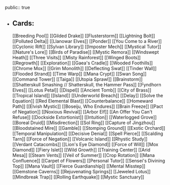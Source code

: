 public:: true
- ## Cards:
	[[Breeding Pool]]
	[[Gilded Drake]]
	[[Flusterstorm]]
	[[Lightning Bolt]]
	[[Polluted Delta]]
	[[Llanowar Elves]]
	[[Ponder]]
	[[You Come to a River]]
	[[Cyclonic Rift]]
	[[Sylvan Library]]
	[[Imposter Mech]]
	[[Mystical Tutor]]
	[[Nature's Lore]]
	[[Birds of Paradise]]
	[[Mystic Remora]]
	[[Windswept Heath]]
	[[Three Visits]]
	[[Misty Rainforest]]
	[[Winged Boots]]
	[[Regrowth]]
	[[Exploration]]
	[[Gaea's Cradle]]
	[[Wooded Foothills]]
	[[Chrome Mox]]
	[[Grim Monolith]]
	[[Deflecting Swat]]
	[[Tinder Wall]]
	[[Flooded Strand]]
	[[Time Warp]]
	[[Mana Crypt]]
	[[Swan Song]]
	[[Command Tower]]
	[[Taiga]]
	[[Utopia Sprawl]]
	[[Brainstorm]]
	[[Shatterskull Smashing // Shatterskull, the Hammer Pass]]
	[[Fyndhorn Elves]]
	[[Lotus Petal]]
	[[Dispel]]
	[[Ancient Tomb]]
	[[City of Brass]]
	[[Tropical Island]]
	[[Island]]
	[[Underworld Breach]]
	[[Delay]]
	[[Solve the Equation]]
	[[Red Elemental Blast]]
	[[Counterbalance]]
	[[Homeward Path]]
	[[Elvish Mystic]]
	[[Boseiju, Who Endures]]
	[[Brain Freeze]]
	[[Pact of Negation]]
	[[Noxious Revival]]
	[[Arbor Elf]]
	[[An Offer You Can't Refuse]]
	[[Dockside Extortionist]]
	[[Intuition]]
	[[Waterlogged Grove]]
	[[Boreal Druid]]
	[[Misdirection]]
	[[Sol Ring]]
	[[Capture of Jingzhou]]
	[[Bloodstained Mire]]
	[[Gamble]]
	[[Stomping Ground]]
	[[Exotic Orchard]]
	[[Temporal Manipulation]]
	[[Decisive Denial]]
	[[Spell Pierce]]
	[[Scalding Tarn]]
	[[Force of Negation]]
	[[Volcanic Island]]
	[[Rhystic Study]]
	[[Verdant Catacombs]]
	[[Lion's Eye Diamond]]
	[[Force of Will]]
	[[Mox Diamond]]
	[[Fiery Islet]]
	[[Wild Growth]]
	[[Training Center]]
	[[Arid Mesa]]
	[[Steam Vents]]
	[[Veil of Summer]]
	[[Crop Rotation]]
	[[Mana Confluence]]
	[[Carpet of Flowers]]
	[[Personal Tutor]]
	[[Sensei's Divining Top]]
	[[Mana Vault]]
	[[Fierce Guardianship]]
	[[Mental Misstep]]
	[[Gemstone Caverns]]
	[[Rejuvenating Springs]]
	[[Jeweled Lotus]]
	[[Mindbreak Trap]]
	[[Rolling Earthquake]]
	[[Mystic Sanctuary]]
